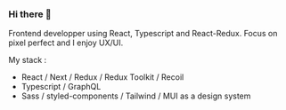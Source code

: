 ### Hi there 👋
Frontend developper using React, Typescript and React-Redux. 
Focus on pixel perfect and I enjoy UX/UI.

My stack :

- React / Next / Redux / Redux Toolkit / Recoil
- Typescript / GraphQL
- Sass / styled-components / Tailwind / MUI as a design system
